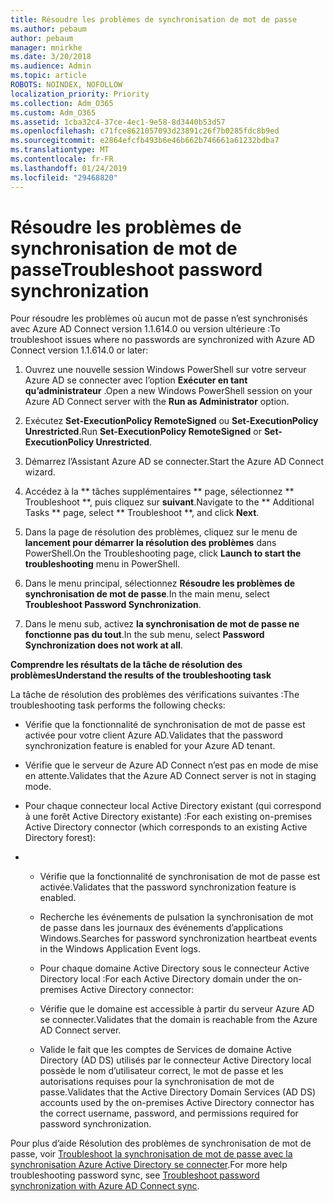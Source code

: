 ```yaml
---
title: Résoudre les problèmes de synchronisation de mot de passe
ms.author: pebaum
author: pebaum
manager: mnirkhe
ms.date: 3/20/2018
ms.audience: Admin
ms.topic: article
ROBOTS: NOINDEX, NOFOLLOW
localization_priority: Priority
ms.collection: Adm_O365
ms.custom: Adm_O365
ms.assetid: 1cba32c4-37ce-4ec1-9e58-8d3440b53d57
ms.openlocfilehash: c71fce8621057093d23891c26f7b0285fdc8b9ed
ms.sourcegitcommit: e2864efcfb493b6e46b662b746661a61232bdba7
ms.translationtype: MT
ms.contentlocale: fr-FR
ms.lasthandoff: 01/24/2019
ms.locfileid: "29468820"
---
```

# <a name="troubleshoot-password-synchronization"></a><span data-ttu-id="53557-102">Résoudre les problèmes de synchronisation de mot de passe</span><span class="sxs-lookup"><span data-stu-id="53557-102">Troubleshoot password synchronization</span></span>

<span data-ttu-id="53557-103">Pour résoudre les problèmes où aucun mot de passe n’est synchronisés avec Azure AD Connect version 1.1.614.0 ou version ultérieure :</span><span class="sxs-lookup"><span data-stu-id="53557-103">To troubleshoot issues where no passwords are synchronized with Azure AD Connect version 1.1.614.0 or later:</span></span>
  
1. <span data-ttu-id="53557-104">Ouvrez une nouvelle session Windows PowerShell sur votre serveur Azure AD se connecter avec l’option **Exécuter en tant qu’administrateur** .</span><span class="sxs-lookup"><span data-stu-id="53557-104">Open a new Windows PowerShell session on your Azure AD Connect server with the **Run as Administrator** option.</span></span> 
    
2. <span data-ttu-id="53557-105">Exécutez **Set-ExecutionPolicy RemoteSigned** ou **Set-ExecutionPolicy Unrestricted**.</span><span class="sxs-lookup"><span data-stu-id="53557-105">Run **Set-ExecutionPolicy RemoteSigned** or **Set-ExecutionPolicy Unrestricted**.</span></span> 
    
3. <span data-ttu-id="53557-106">Démarrez l’Assistant Azure AD se connecter.</span><span class="sxs-lookup"><span data-stu-id="53557-106">Start the Azure AD Connect wizard.</span></span>
    
4. <span data-ttu-id="53557-107">Accédez à la \*\* tâches supplémentaires \*\* page, sélectionnez \*\* Troubleshoot \*\*, puis cliquez sur **suivant**.</span><span class="sxs-lookup"><span data-stu-id="53557-107">Navigate to the \*\* Additional Tasks \*\* page, select \*\* Troubleshoot \*\*, and click **Next**.</span></span> 
    
5. <span data-ttu-id="53557-108">Dans la page de résolution des problèmes, cliquez sur le menu de **lancement pour démarrer la résolution des problèmes** dans PowerShell.</span><span class="sxs-lookup"><span data-stu-id="53557-108">On the Troubleshooting page, click **Launch to start the troubleshooting** menu in PowerShell.</span></span> 
    
6. <span data-ttu-id="53557-109">Dans le menu principal, sélectionnez **Résoudre les problèmes de synchronisation de mot de passe**.</span><span class="sxs-lookup"><span data-stu-id="53557-109">In the main menu, select **Troubleshoot Password Synchronization**.</span></span> 
    
7. <span data-ttu-id="53557-110">Dans le menu sub, activez **la synchronisation de mot de passe ne fonctionne pas du tout**.</span><span class="sxs-lookup"><span data-stu-id="53557-110">In the sub menu, select **Password Synchronization does not work at all**.</span></span> 
    
 <span data-ttu-id="53557-111">**Comprendre les résultats de la tâche de résolution des problèmes**</span><span class="sxs-lookup"><span data-stu-id="53557-111">**Understand the results of the troubleshooting task**</span></span>
  
<span data-ttu-id="53557-112">La tâche de résolution des problèmes des vérifications suivantes :</span><span class="sxs-lookup"><span data-stu-id="53557-112">The troubleshooting task performs the following checks:</span></span>
  
- <span data-ttu-id="53557-113">Vérifie que la fonctionnalité de synchronisation de mot de passe est activée pour votre client Azure AD.</span><span class="sxs-lookup"><span data-stu-id="53557-113">Validates that the password synchronization feature is enabled for your Azure AD tenant.</span></span>
    
- <span data-ttu-id="53557-114">Vérifie que le serveur de Azure AD Connect n’est pas en mode de mise en attente.</span><span class="sxs-lookup"><span data-stu-id="53557-114">Validates that the Azure AD Connect server is not in staging mode.</span></span>
    
- <span data-ttu-id="53557-115">Pour chaque connecteur local Active Directory existant (qui correspond à une forêt Active Directory existante) :</span><span class="sxs-lookup"><span data-stu-id="53557-115">For each existing on-premises Active Directory connector (which corresponds to an existing Active Directory forest):</span></span>
    
- 
  - <span data-ttu-id="53557-116">Vérifie que la fonctionnalité de synchronisation de mot de passe est activée.</span><span class="sxs-lookup"><span data-stu-id="53557-116">Validates that the password synchronization feature is enabled.</span></span>
    
  - <span data-ttu-id="53557-117">Recherche les événements de pulsation la synchronisation de mot de passe dans les journaux des événements d’applications Windows.</span><span class="sxs-lookup"><span data-stu-id="53557-117">Searches for password synchronization heartbeat events in the Windows Application Event logs.</span></span>
    
  - <span data-ttu-id="53557-118">Pour chaque domaine Active Directory sous le connecteur Active Directory local :</span><span class="sxs-lookup"><span data-stu-id="53557-118">For each Active Directory domain under the on-premises Active Directory connector:</span></span>
    
  - <span data-ttu-id="53557-119">Vérifie que le domaine est accessible à partir du serveur Azure AD se connecter.</span><span class="sxs-lookup"><span data-stu-id="53557-119">Validates that the domain is reachable from the Azure AD Connect server.</span></span>
    
  - <span data-ttu-id="53557-120">Valide le fait que les comptes de Services de domaine Active Directory (AD DS) utilisés par le connecteur Active Directory local possède le nom d’utilisateur correct, le mot de passe et les autorisations requises pour la synchronisation de mot de passe.</span><span class="sxs-lookup"><span data-stu-id="53557-120">Validates that the Active Directory Domain Services (AD DS) accounts used by the on-premises Active Directory connector has the correct username, password, and permissions required for password synchronization.</span></span>
    
<span data-ttu-id="53557-121">Pour plus d’aide Résolution des problèmes de synchronisation de mot de passe, voir [Troubleshoot la synchronisation de mot de passe avec la synchronisation Azure Active Directory se connecter](https://docs.microsoft.com/en-us/azure/active-directory/connect/active-directory-aadconnectsync-troubleshoot-password-synchronization).</span><span class="sxs-lookup"><span data-stu-id="53557-121">For more help troubleshooting password sync, see [Troubleshoot password synchronization with Azure AD Connect sync](https://docs.microsoft.com/en-us/azure/active-directory/connect/active-directory-aadconnectsync-troubleshoot-password-synchronization).</span></span>
  

